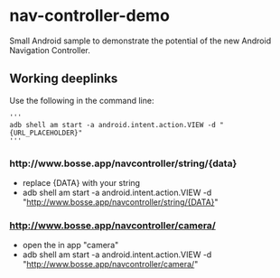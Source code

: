 # nav-controller-demo

Small Android sample to demonstrate the potential of the new Android Navigation Controller.


## Working deeplinks

Use the following in the command line:
    
    '''
    adb shell am start -a android.intent.action.VIEW -d "{URL_PLACEHOLDER}" 
    '''
    
### ht<span>tp://www.</span>bosse.app/navcontroller/string/{data}
- replace {DATA} with your string
- adb shell am start -a android.intent.action.VIEW -d "http://www.bosse.app/navcontroller/string/{DATA}"


### http://www.bosse.app/navcontroller/camera/
- open the in app "camera"
- adb shell am start -a android.intent.action.VIEW -d "http://www.bosse.app/navcontroller/camera/"


